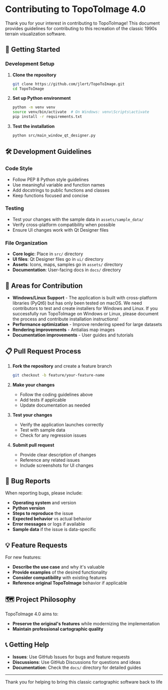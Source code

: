 # Contributing to TopoToImage 4.0

Thank you for your interest in contributing to TopoToImage! This document provides guidelines for contributing to this recreation of the classic 1990s terrain visualization software.

## 🚀 Getting Started

### Development Setup

1. **Clone the repository**
   ```bash
   git clone https://github.com/jlert/TopoToImage.git
   cd TopoToImage
   ```

2. **Set up Python environment**
   ```bash
   python -m venv venv
   source venv/bin/activate  # On Windows: venv\Scripts\activate
   pip install -r requirements.txt
   ```

3. **Test the installation**
   ```bash
   python src/main_window_qt_designer.py
   ```

## 🛠️ Development Guidelines

### Code Style
- Follow PEP 8 Python style guidelines
- Use meaningful variable and function names
- Add docstrings to public functions and classes
- Keep functions focused and concise

### Testing
- Test your changes with the sample data in `assets/sample_data/`
- Verify cross-platform compatibility when possible
- Ensure UI changes work with Qt Designer files

### File Organization
- **Core logic**: Place in `src/` directory
- **UI files**: Qt Designer files go in `ui/` directory  
- **Assets**: Icons, maps, samples go in `assets/` directory
- **Documentation**: User-facing docs in `docs/` directory

## 🎯 Areas for Contribution

- **Windows/Linux Support** - The application is built with cross-platform libraries (PyQt6) but has only been tested on macOS. We need contributors to test and create installers for Windows and Linux. If you successfully run TopoToImage on Windows or Linux, please document the process and contribute installation instructions!
- **Performance optimization** - Improve rendering speed for large datasets
- **Rendering improvements** - Antialias map images
- **Documentation improvements** - User guides and tutorials

## 📋 Pull Request Process

1. **Fork the repository** and create a feature branch
   ```bash
   git checkout -b feature/your-feature-name
   ```

2. **Make your changes**
   - Follow the coding guidelines above
   - Add tests if applicable
   - Update documentation as needed

3. **Test your changes**
   - Verify the application launches correctly
   - Test with sample data
   - Check for any regression issues

4. **Submit pull request**
   - Provide clear description of changes
   - Reference any related issues
   - Include screenshots for UI changes

## 🐛 Bug Reports

When reporting bugs, please include:
- **Operating system** and version
- **Python version**
- **Steps to reproduce** the issue
- **Expected behavior** vs actual behavior
- **Error messages** or logs if available
- **Sample data** if the issue is data-specific

## 💡 Feature Requests

For new features:
- **Describe the use case** and why it's valuable
- **Provide examples** of the desired functionality
- **Consider compatibility** with existing features
- **Reference original TopoToImage** behavior if applicable

## 🗺️ Project Philosophy

TopoToImage 4.0 aims to:
- **Preserve the original's features** while modernizing the implementation
- **Maintain professional cartographic quality**

## 📞 Getting Help

- **Issues**: Use GitHub Issues for bugs and feature requests
- **Discussions**: Use GitHub Discussions for questions and ideas
- **Documentation**: Check the `docs/` directory for detailed guides

---

Thank you for helping to bring this classic cartographic software back to life
